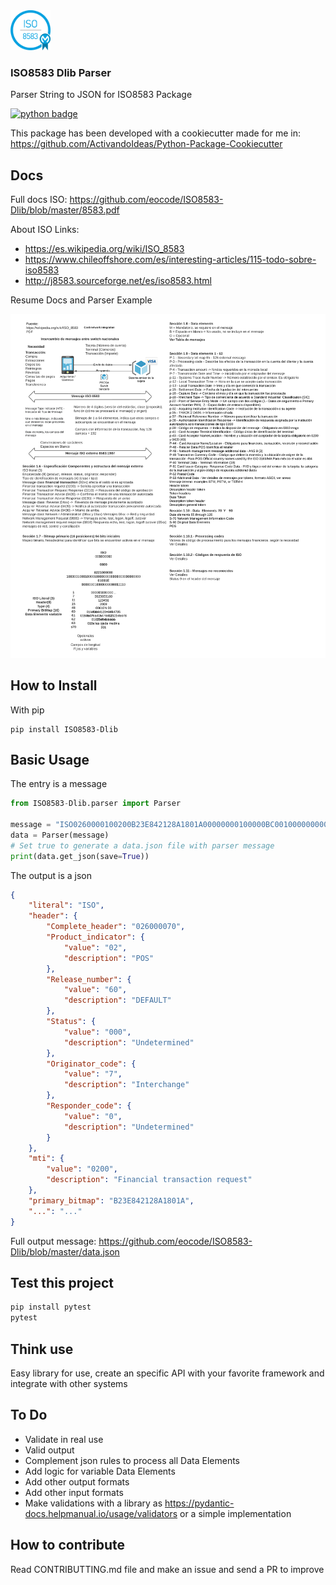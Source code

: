 <img width="64" src="img/logo.png">
<h3>ISO8583 Dlib Parser</h3>
<p>
Parser String to JSON for ISO8583 Package
</p>
<p>
<a href="https://www.python.org/">
    <img src="https://img.shields.io/pypi/pyversions/Django.svg?style=flat-square"  alt="python badge">
</a>
</p>

This package has been developed  with a cookiecutter made for me in: https://github.com/ActivandoIdeas/Python-Package-Cookiecutter

## Docs

Full docs ISO: https://github.com/eocode/ISO8583-Dlib/blob/master/8583.pdf

About ISO Links: 

* https://es.wikipedia.org/wiki/ISO_8583
* https://www.chileoffshore.com/es/interesting-articles/115-todo-sobre-iso8583
* http://j8583.sourceforge.net/es/iso8583.html

Resume Docs and Parser Example

<div align="center">
  <img src="img/ISO%208583.png">
</div>

## How to Install

With pip

    pip install ISO8583-Dlib

## Basic Usage

The entry is a message

```python
from ISO8583-Dlib.parser import Parser

message = "ISO0260000100200B23E842128A1801A00000000100000BC0010000000000070020707203500000013153459070724050707070705161199999999999274231453201761925=2405226096000000000619P0891218        INBURSA CASHBACK      CD MEXICO    001MX0277126834            00010101484016B036PRO1+0000000019B359    00000000000370& 0000700370! C000026              113000       ! C400012 000000021082! Q200002 03! B200158 7FF900008000800080008251FFC4F2FDE21D0000000070020000000000003C00002A48448420070700BE967302000706010A03A4B80200000"
data = Parser(message)
# Set true to generate a data.json file with parser message
print(data.get_json(save=True))
```

The output is a json

```json
{
    "literal": "ISO",
    "header": {
        "Complete_header": "026000070",
        "Product_indicator": {
            "value": "02",
            "description": "POS"
        },
        "Release_number": {
            "value": "60",
            "description": "DEFAULT"
        },
        "Status": {
            "value": "000",
            "description": "Undetermined"
        },
        "Originator_code": {
            "value": "7",
            "description": "Interchange"
        },
        "Responder_code": {
            "value": "0",
            "description": "Undetermined"
        }
    },
    "mti": {
        "value": "0200",
        "description": "Financial transaction request"
    },
    "primary_bitmap": "B23E842128A1801A",
    "...": "..."
}
```

Full output message: https://github.com/eocode/ISO8583-Dlib/blob/master/data.json

## Test this project

```sh
pip install pytest
pytest
```

## Think use

Easy library for use, create an specific API with your favorite framework and integrate with other systems

## To Do

* Validate in real use
* Valid output
* Complement json rules to process all Data Elements
* Add logic for variable Data Elements
* Add other output formats
* Add other input formats
* Make validations with a library as https://pydantic-docs.helpmanual.io/usage/validators or a simple implementation

## How to contribute

Read CONTRIBUTTING.md file and make an issue and send a PR to improve